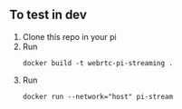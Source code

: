 ## To test in dev

1. Clone this repo in your pi
2. Run
   ```
   docker build -t webrtc-pi-streaming .
   ```
3. Run
   ```
   docker run --network="host" pi-stream
   ```